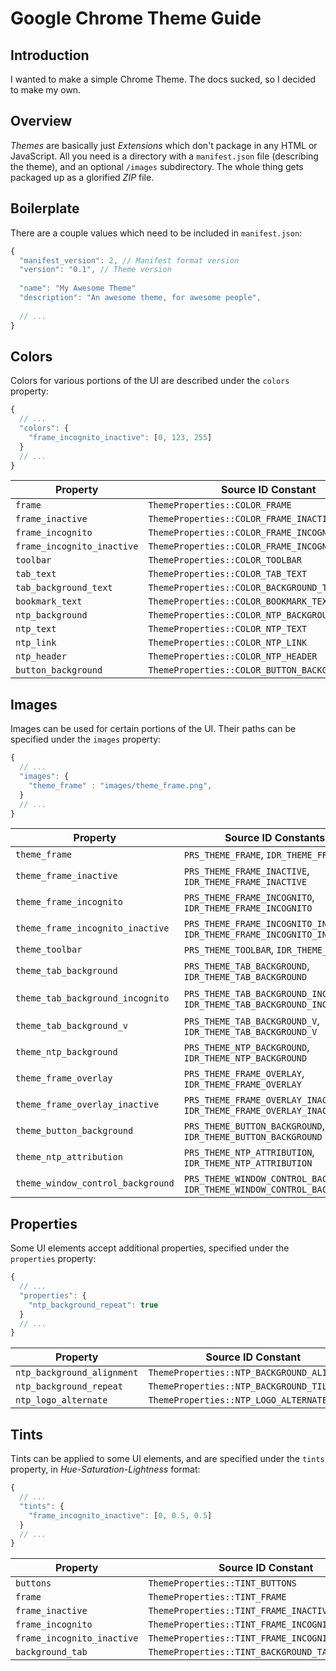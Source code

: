 # Google Chrome Theme Guide

## Introduction

I wanted to make a simple Chrome Theme. The docs sucked, so I decided to make my own.

## Overview

_Themes_ are basically just _Extensions_ which don't package in any HTML or JavaScript. All you need is a directory with a `manifest.json` file (describing the theme), and an optional `/images` subdirectory. The whole thing gets packaged up as a glorified _ZIP_ file.

## Boilerplate

There are a couple values which need to be included in `manifest.json`:

```javascript
{
  "manifest_version": 2, // Manifest format version
  "version": "0.1", // Theme version
  
  "name": "My Awesome Theme"
  "description": "An awesome theme, for awesome people",
  
  // ...
}
```

## Colors

Colors for various portions of the UI are described under the `colors` property:

```javascript
{
  // ...
  "colors": {
    "frame_incognito_inactive": [0, 123, 255]
  }
  // ...
}
```

Property | Source ID Constant
--- | ---
`frame` | `ThemeProperties::COLOR_FRAME`
`frame_inactive` | `ThemeProperties::COLOR_FRAME_INACTIVE`
`frame_incognito` | `ThemeProperties::COLOR_FRAME_INCOGNITO`
`frame_incognito_inactive` | `ThemeProperties::COLOR_FRAME_INCOGNITO_INACTIVE`
`toolbar` | `ThemeProperties::COLOR_TOOLBAR`
`tab_text` | `ThemeProperties::COLOR_TAB_TEXT`
`tab_background_text` | `ThemeProperties::COLOR_BACKGROUND_TAB_TEXT`
`bookmark_text` | `ThemeProperties::COLOR_BOOKMARK_TEXT`
`ntp_background` | `ThemeProperties::COLOR_NTP_BACKGROUND`
`ntp_text` | `ThemeProperties::COLOR_NTP_TEXT`
`ntp_link` | `ThemeProperties::COLOR_NTP_LINK`
`ntp_header` | `ThemeProperties::COLOR_NTP_HEADER`
`button_background` | `ThemeProperties::COLOR_BUTTON_BACKGROUND`

## Images

Images can be used for certain portions of the UI. Their paths can be specified under the `images` property:

```javascript
{
  // ...
  "images": {
    "theme_frame" : "images/theme_frame.png",
  }
  // ...
}
```

Property | Source ID Constants | Notes
--- | --- | ---
`theme_frame` | `PRS_THEME_FRAME`, `IDR_THEME_FRAME` |
`theme_frame_inactive` | `PRS_THEME_FRAME_INACTIVE`, `IDR_THEME_FRAME_INACTIVE` |
`theme_frame_incognito` | `PRS_THEME_FRAME_INCOGNITO`, `IDR_THEME_FRAME_INCOGNITO` |
`theme_frame_incognito_inactive` | `PRS_THEME_FRAME_INCOGNITO_INACTIVE`, `IDR_THEME_FRAME_INCOGNITO_INACTIVE` |
`theme_toolbar` | `PRS_THEME_TOOLBAR`, `IDR_THEME_TOOLBAR` |
`theme_tab_background` | `PRS_THEME_TAB_BACKGROUND`, `IDR_THEME_TAB_BACKGROUND` |
`theme_tab_background_incognito` | `PRS_THEME_TAB_BACKGROUND_INCOGNITO`, `IDR_THEME_TAB_BACKGROUND_INCOGNITO` | Unsupported on macOS
`theme_tab_background_v` | `PRS_THEME_TAB_BACKGROUND_V`, `IDR_THEME_TAB_BACKGROUND_V` |
`theme_ntp_background` | `PRS_THEME_NTP_BACKGROUND`, `IDR_THEME_NTP_BACKGROUND` |
`theme_frame_overlay` | `PRS_THEME_FRAME_OVERLAY`, `IDR_THEME_FRAME_OVERLAY` |
`theme_frame_overlay_inactive` | `PRS_THEME_FRAME_OVERLAY_INACTIVE`, `IDR_THEME_FRAME_OVERLAY_INACTIVE` |
`theme_button_background` | `PRS_THEME_BUTTON_BACKGROUND`, `IDR_THEME_BUTTON_BACKGROUND` |
`theme_ntp_attribution` | `PRS_THEME_NTP_ATTRIBUTION`, `IDR_THEME_NTP_ATTRIBUTION` |
`theme_window_control_background` | `PRS_THEME_WINDOW_CONTROL_BACKGROUND`, `IDR_THEME_WINDOW_CONTROL_BACKGROUND` |

## Properties

Some UI elements accept additional properties, specified under the `properties` property:

```javascript
{
  // ...
  "properties": {
    "ntp_background_repeat": true
  }
  // ...
}
```

Property | Source ID Constant
--- | ---
`ntp_background_alignment` | `ThemeProperties::NTP_BACKGROUND_ALIGNMENT`
`ntp_background_repeat` | `ThemeProperties::NTP_BACKGROUND_TILING`
`ntp_logo_alternate` | `ThemeProperties::NTP_LOGO_ALTERNATE`

## Tints

Tints can be applied to some UI elements, and are specified under the `tints` property, in _Hue-Saturation-Lightness_ format:

```javascript
{
  // ...
  "tints": {
    "frame_incognito_inactive": [0, 0.5, 0.5]
  }
  // ...
}
```

Property | Source ID Constant
--- | ---
`buttons` | `ThemeProperties::TINT_BUTTONS`
`frame` | `ThemeProperties::TINT_FRAME`
`frame_inactive` | `ThemeProperties::TINT_FRAME_INACTIVE`
`frame_incognito` | `ThemeProperties::TINT_FRAME_INCOGNITO`
`frame_incognito_inactive` | `ThemeProperties::TINT_FRAME_INCOGNITO_INACTIVE`
`background_tab` | `ThemeProperties::TINT_BACKGROUND_TAB`
